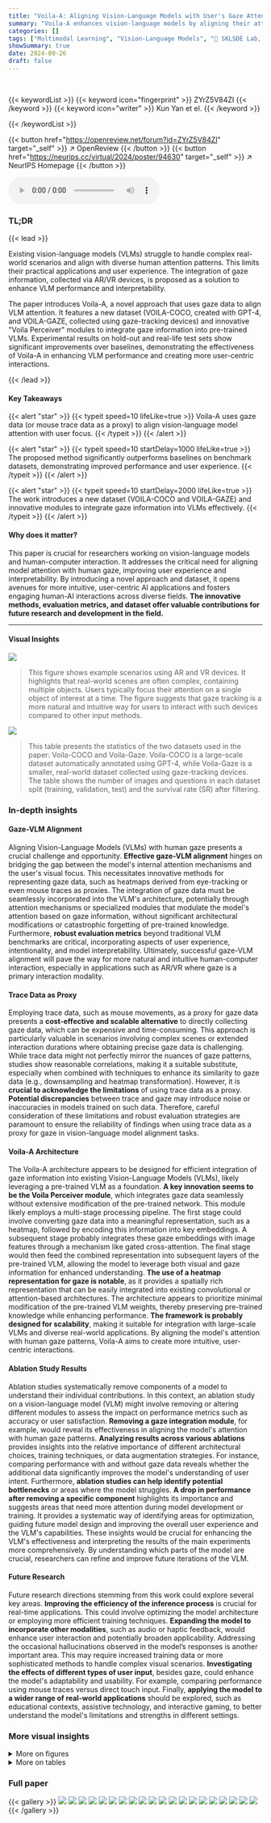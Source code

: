 ```yaml
---
title: "Voila-A: Aligning Vision-Language Models with User's Gaze Attention"
summary: "Voila-A enhances vision-language models by aligning their attention with user gaze, improving real-world application effectiveness and interpretability."
categories: []
tags: ["Multimodal Learning", "Vision-Language Models", "🏢 SKLSDE Lab, Beihang University",]
showSummary: true
date: 2024-09-26
draft: false
---
```


<br>

{{< keywordList >}}
{{< keyword icon="fingerprint" >}} ZYrZ5V84ZI {{< /keyword >}}
{{< keyword icon="writer" >}} Kun Yan et el. {{< /keyword >}}
 
{{< /keywordList >}}

{{< button href="https://openreview.net/forum?id=ZYrZ5V84ZI" target="_self" >}}
↗ OpenReview
{{< /button >}}
{{< button href="https://neurips.cc/virtual/2024/poster/94630" target="_self" >}}
↗ NeurIPS Homepage
{{< /button >}}


<audio controls>
    <source src="https://ai-paper-reviewer.com/ZYrZ5V84ZI/podcast.wav" type="audio/wav">
    Your browser does not support the audio element.
</audio>


### TL;DR


{{< lead >}}

Existing vision-language models (VLMs) struggle to handle complex real-world scenarios and align with diverse human attention patterns.  This limits their practical applications and user experience.  The integration of gaze information, collected via AR/VR devices, is proposed as a solution to enhance VLM performance and interpretability. 

The paper introduces Voila-A, a novel approach that uses gaze data to align VLM attention.  It features a new dataset (VOILA-COCO, created with GPT-4, and VOILA-GAZE, collected using gaze-tracking devices) and innovative "Voila Perceiver" modules to integrate gaze information into pre-trained VLMs.  Experimental results on hold-out and real-life test sets show significant improvements over baselines, demonstrating the effectiveness of Voila-A in enhancing VLM performance and creating more user-centric interactions.

{{< /lead >}}


#### Key Takeaways

{{< alert "star" >}}
{{< typeit speed=10 lifeLike=true >}} Voila-A uses gaze data (or mouse trace data as a proxy) to align vision-language model attention with user focus. {{< /typeit >}}
{{< /alert >}}

{{< alert "star" >}}
{{< typeit speed=10 startDelay=1000 lifeLike=true >}} The proposed method significantly outperforms baselines on benchmark datasets, demonstrating improved performance and user experience. {{< /typeit >}}
{{< /alert >}}

{{< alert "star" >}}
{{< typeit speed=10 startDelay=2000 lifeLike=true >}} The work introduces a new dataset (VOILA-COCO and VOILA-GAZE) and innovative modules to integrate gaze information into VLMs effectively. {{< /typeit >}}
{{< /alert >}}

#### Why does it matter?
This paper is crucial for researchers working on vision-language models and human-computer interaction.  It addresses the critical need for aligning model attention with human gaze, improving user experience and interpretability. By introducing a novel approach and dataset, it opens avenues for more intuitive, user-centric AI applications and fosters engaging human-AI interactions across diverse fields. **The innovative methods, evaluation metrics, and dataset offer valuable contributions for future research and development in the field.**

------
#### Visual Insights



![](https://ai-paper-reviewer.com/ZYrZ5V84ZI/figures_1_1.jpg)

> This figure shows example scenarios using AR and VR devices.  It highlights that real-world scenes are often complex, containing multiple objects. Users typically focus their attention on a single object of interest at a time.  The figure suggests that gaze tracking is a more natural and intuitive way for users to interact with such devices compared to other input methods.





![](https://ai-paper-reviewer.com/ZYrZ5V84ZI/tables_4_1.jpg)

> This table presents the statistics of the two datasets used in the paper: Voila-COCO and Voila-Gaze.  Voila-COCO is a large-scale dataset automatically annotated using GPT-4, while Voila-Gaze is a smaller, real-world dataset collected using gaze-tracking devices. The table shows the number of images and questions in each dataset split (training, validation, test) and the survival rate (SR) after filtering.





### In-depth insights


#### Gaze-VLM Alignment
Aligning Vision-Language Models (VLMs) with human gaze presents a crucial challenge and opportunity.  **Effective gaze-VLM alignment** hinges on bridging the gap between the model's internal attention mechanisms and the user's visual focus.  This necessitates innovative methods for representing gaze data, such as heatmaps derived from eye-tracking or even mouse traces as proxies.  The integration of gaze data must be seamlessly incorporated into the VLM's architecture, potentially through attention mechanisms or specialized modules that modulate the model's attention based on gaze information, without significant architectural modifications or catastrophic forgetting of pre-trained knowledge.  Furthermore, **robust evaluation metrics** beyond traditional VLM benchmarks are critical, incorporating aspects of user experience, intentionality, and model interpretability.  Ultimately, successful gaze-VLM alignment will pave the way for more natural and intuitive human-computer interaction, especially in applications such as AR/VR where gaze is a primary interaction modality.

#### Trace Data as Proxy
Employing trace data, such as mouse movements, as a proxy for gaze data presents a **cost-effective and scalable alternative** to directly collecting gaze data, which can be expensive and time-consuming.  This approach is particularly valuable in scenarios involving complex scenes or extended interaction durations where obtaining precise gaze data is challenging. While trace data might not perfectly mirror the nuances of gaze patterns, studies show reasonable correlations, making it a suitable substitute, especially when combined with techniques to enhance its similarity to gaze data (e.g., downsampling and heatmap transformation).  However, it is **crucial to acknowledge the limitations** of using trace data as a proxy.  **Potential discrepancies** between trace and gaze may introduce noise or inaccuracies in models trained on such data.  Therefore, careful consideration of these limitations and robust evaluation strategies are paramount to ensure the reliability of findings when using trace data as a proxy for gaze in vision-language model alignment tasks.

#### Voila-A Architecture
The Voila-A architecture appears to be designed for efficient integration of gaze information into existing Vision-Language Models (VLMs), likely leveraging a pre-trained VLM as a foundation.  **A key innovation seems to be the Voila Perceiver module**, which integrates gaze data seamlessly without extensive modification of the pre-trained network. This module likely employs a multi-stage processing pipeline. The first stage could involve converting gaze data into a meaningful representation, such as a heatmap, followed by encoding this information into key embeddings.  A subsequent stage probably integrates these gaze embeddings with image features through a mechanism like gated cross-attention.  The final stage would then feed the combined representation into subsequent layers of the pre-trained VLM, allowing the model to leverage both visual and gaze information for enhanced understanding. **The use of a heatmap representation for gaze is notable**, as it provides a spatially rich representation that can be easily integrated into existing convolutional or attention-based architectures.  The architecture appears to prioritize minimal modification of the pre-trained VLM weights, thereby preserving pre-trained knowledge while enhancing performance. **The framework is probably designed for scalability**, making it suitable for integration with large-scale VLMs and diverse real-world applications. By aligning the model's attention with human gaze patterns, Voila-A aims to create more intuitive, user-centric interactions.

#### Ablation Study Results
Ablation studies systematically remove components of a model to understand their individual contributions.  In this context, an ablation study on a vision-language model (VLM) might involve removing or altering different modules to assess the impact on performance metrics such as accuracy or user satisfaction.  **Removing a gaze integration module**, for example, would reveal its effectiveness in aligning the model's attention with human gaze patterns.  **Analyzing results across various ablations** provides insights into the relative importance of different architectural choices, training techniques, or data augmentation strategies. For instance, comparing performance with and without gaze data reveals whether the additional data significantly improves the model's understanding of user intent.  Furthermore, **ablation studies can help identify potential bottlenecks** or areas where the model struggles.  **A drop in performance after removing a specific component** highlights its importance and suggests areas that need more attention during model development or training.  It provides a systematic way of identifying areas for optimization, guiding future model design and improving the overall user experience and the VLM's capabilities.  These insights would be crucial for enhancing the VLM's effectiveness and interpreting the results of the main experiments more comprehensively. By understanding which parts of the model are crucial, researchers can refine and improve future iterations of the VLM.

#### Future Research
Future research directions stemming from this work could explore several key areas.  **Improving the efficiency of the inference process** is crucial for real-time applications.  This could involve optimizing the model architecture or employing more efficient training techniques.  **Expanding the model to incorporate other modalities**, such as audio or haptic feedback, would enhance user interaction and potentially broaden applicability.  Addressing the occasional hallucinations observed in the model’s responses is another important area.  This may require increased training data or more sophisticated methods to handle complex visual scenarios.  **Investigating the effects of different types of user input**, besides gaze, could enhance the model's adaptability and usability. For example, comparing performance using mouse traces versus direct touch input.  Finally,  **applying the model to a wider range of real-world applications** should be explored, such as educational contexts, assistive technology, and interactive gaming, to better understand the model's limitations and strengths in different settings.


### More visual insights

<details>
<summary>More on figures
</summary>


![](https://ai-paper-reviewer.com/ZYrZ5V84ZI/figures_2_1.jpg)

> This figure shows the Earth Mover's Distance (EMD) between the average heatmaps of 1,000 gaze and trace samples at different sampling rates.  The EMD measures the difference between two probability distributions, in this case representing the similarity between gaze and mouse trace data. The x-axis represents the sampling rate, and the y-axis represents the EMD. A lower EMD indicates greater similarity. The graph shows that the EMD has a local minimum around a sampling rate of 25, suggesting that this sampling rate effectively transforms the trace data to be more similar to gaze data. This finding supports using mouse trace data as a proxy for gaze data in training vision-language models.


![](https://ai-paper-reviewer.com/ZYrZ5V84ZI/figures_3_1.jpg)

> This figure illustrates the pipeline for automatically annotating data using GPT-4. It starts with 100 seed samples from the LN-COCO dataset.  The prompt design is iteratively refined (10 iterations) using manual prompt tuning and GPT-4 to ensure helpful, diverse, and well-formatted grounded QA pairs are created. Once the prompt is finalized, the pipeline processes 25k image pairs from LN-COCO, using the refined prompt and GPT-4 to generate raw grounded QA pairs. A post-processing stage filters these pairs based on reward score and keywords, resulting in the final VOILA-COCO dataset of localized QA pairs, incorporating trace data alignment.


![](https://ai-paper-reviewer.com/ZYrZ5V84ZI/figures_5_1.jpg)

> This figure shows the architecture of the VOILA model. The left side illustrates how gaze fixation is processed into key embeddings that are integrated with image patches. The right side shows how the combined gaze and image information is processed through gated cross-attention modules and language model layers to produce a unified output reflecting both visual and linguistic information.


![](https://ai-paper-reviewer.com/ZYrZ5V84ZI/figures_7_1.jpg)

> This figure presents a bar chart comparing the performance of three vision-language models: VOILA, Otter, and Kosmos-2, on the VOILA-COCO-Testset. The chart shows the percentage of wins, ties, and losses for each model across three evaluation metrics: Overall, Helpful, and Grounding.  The results illustrate VOILA's superior performance, particularly in terms of helpfulness and grounding capabilities, compared to the baseline models.


![](https://ai-paper-reviewer.com/ZYrZ5V84ZI/figures_7_2.jpg)

> The figure shows the results of GPT-RANKING on the VOILA-GAZE test set.  It compares the performance of Voila-A against two baseline models (Otter and Kosmos-2) across three aspects: overall performance, helpfulness, and grounding. The bar chart displays the percentage of wins, ties, and losses for each comparison.


![](https://ai-paper-reviewer.com/ZYrZ5V84ZI/figures_15_1.jpg)

> This figure shows four different scenarios where a user wearing a head-mounted display interacts with a vision-language model (VLM) by making a gaze-based query.  Each scenario showcases the system's ability to understand and respond accurately to the user's gaze focus and intent. The scenarios range from simple object identification (e.g., determining the color of cakes) to more complex tasks involving user needs or intentions. The responses from the VLM demonstrate natural language understanding and real-world applicability.


![](https://ai-paper-reviewer.com/ZYrZ5V84ZI/figures_16_1.jpg)

> This figure shows a qualitative case study comparing the performance of three different models (Otter, Kosmos-2, and Voila) on various types of questions.  The top row shows examples where all models perform well. The middle row highlights scenarios where baseline models struggle with coreference and gaze grounding, while Voila performs well. The bottom row presents challenging scenarios where even Voila faces difficulties.


![](https://ai-paper-reviewer.com/ZYrZ5V84ZI/figures_17_1.jpg)

> This figure shows example images from the VOILA-GAZE dataset.  The images depict real-life scenarios captured using a gaze-tracking device. Each image shows a grocery store shelf with various fruits.  The gaze data is overlaid onto the images as points indicating where the user was looking while asking the corresponding questions.


![](https://ai-paper-reviewer.com/ZYrZ5V84ZI/figures_17_2.jpg)

> This figure shows three example images from the VOILA-GAZE dataset. Each image shows a scene from a real-world setting (supermarket, museum, and home) and includes gaze data. The gaze data is represented by circles around specific locations that the user was focusing on.


![](https://ai-paper-reviewer.com/ZYrZ5V84ZI/figures_17_3.jpg)

> This figure shows example annotations from the VOILA-COCO dataset. Each image shows an egocentric view with gaze points overlaid.  The captions and questions demonstrate how gaze data is used to generate relevant and contextually appropriate questions and answers.  It highlights the integration of image, gaze, and language to simulate real-world human-AI interactions.


![](https://ai-paper-reviewer.com/ZYrZ5V84ZI/figures_17_4.jpg)

> This figure visualizes the word count distribution and length distribution of direct questions from the VOILA-COCO dataset.  The wordcloud (a) shows the most frequent words used in the direct questions, giving insight into the common topics and vocabulary.  The histogram (b) displays the frequency of questions with different word counts, showing the distribution of question lengths in the dataset.


![](https://ai-paper-reviewer.com/ZYrZ5V84ZI/figures_18_1.jpg)

> This figure visualizes the indirect questions from the VOILA-COCO dataset.  It shows two sub-figures: (a) Wordcloud, which displays a visual representation of the frequency of words used in the indirect questions; and (b) Length Distribution, which presents a histogram showing the distribution of the number of words per indirect question.


![](https://ai-paper-reviewer.com/ZYrZ5V84ZI/figures_18_2.jpg)

> This figure shows several annotated examples from the VOILA-COCO dataset.  Each example includes an image, a gaze heatmap, a caption describing the image, a question about the image, an indirect version of the question (more conversational), and a generated answer. The examples demonstrate the pipeline's ability to generate accurate and relevant answers based on the image and gaze information.


![](https://ai-paper-reviewer.com/ZYrZ5V84ZI/figures_20_1.jpg)

> This figure shows several examples from the VOILA-COCO dataset. Each example consists of an image, a gaze heatmap, a caption generated by a human, a question asked by the human, an indirect question that reflects the human's gaze focus, and finally, an answer to both the original question and the indirect question.  The examples illustrate the diverse scenarios and complexities covered in the dataset.


![](https://ai-paper-reviewer.com/ZYrZ5V84ZI/figures_21_1.jpg)

> The figure shows the pseudocode for the GPT-4 ranking procedure used to evaluate the models.  The procedure takes as input a list of keys corresponding to question-answer pairs. For each key, it retrieves the responses from two models, model1 and model2. It then constructs two prompts for GPT-4, one with answer1 preceding answer2, and the other with answer2 preceding answer1. The GPT-4 responses are used to compute a score, which is then appended to a list of scores. The final list of scores represents the GPT-4 ranking evaluation of the two models.


![](https://ai-paper-reviewer.com/ZYrZ5V84ZI/figures_22_1.jpg)

> This figure illustrates the architecture of the VOILA model, showing how gaze information is integrated with image features to improve vision-language model performance.  The left side depicts the processing of gaze data into key embeddings, which are then combined with image embeddings and fed into a self-attention mechanism. The right side details how this combined information is integrated into the language model to generate a unified output.


</details>




<details>
<summary>More on tables
</summary>


![](https://ai-paper-reviewer.com/ZYrZ5V84ZI/tables_7_1.jpg)
> This table presents the results of an ablation study on different query types (direct and coreference) and their impact on the model's performance. It compares the winning rate (WR), loss rate (LR), and reward scores for Otter-base and VOILA models across different question types.  Additionally, it shows the results with in-context prompts to demonstrate the impact of adding contextual information on the model's ability to handle coreference queries.

![](https://ai-paper-reviewer.com/ZYrZ5V84ZI/tables_8_1.jpg)
> This table presents the results of ablation studies comparing different methods of integrating gaze data into the Vision-Language Model (VLM).  The methods compared include using gaze as discrete position tokens, gaze bounding box as image patches, gaze bounding box as discrete position tokens, and the proposed Voila method which uses gaze as a heatmap. The results are presented in terms of winning rate (WR), loss rate (LR), and reward score, all relative to the Otter-base model.

![](https://ai-paper-reviewer.com/ZYrZ5V84ZI/tables_8_2.jpg)
> This table presents the results of ablation studies on the training procedure of the VOILA model. It compares the performance of different fine-tuning strategies on the model's ability to align vision-language models with the user's gaze attention. The strategies involve fine-tuning different layers (gaze weight only, gaze weight + LoRA, and gaze weight + perceiver + cross-attention) and freezing all layers in the baseline Otter model. The performance is measured using winning rate (WR), learning rate (LR), and reward score, with VOILA's approach achieving the best performance.

![](https://ai-paper-reviewer.com/ZYrZ5V84ZI/tables_16_1.jpg)
> This table presents the statistics for the VOILA-COCO and VOILA-GAZE datasets, showing the number of images and questions in each split (training, validation, test).  The Survival Rate (SR) indicates the percentage of raw data retained after filtering steps during data annotation and curation.

</details>




### Full paper

{{< gallery >}}
<img src="https://ai-paper-reviewer.com/ZYrZ5V84ZI/1.png" class="grid-w50 md:grid-w33 xl:grid-w25" />
<img src="https://ai-paper-reviewer.com/ZYrZ5V84ZI/2.png" class="grid-w50 md:grid-w33 xl:grid-w25" />
<img src="https://ai-paper-reviewer.com/ZYrZ5V84ZI/3.png" class="grid-w50 md:grid-w33 xl:grid-w25" />
<img src="https://ai-paper-reviewer.com/ZYrZ5V84ZI/4.png" class="grid-w50 md:grid-w33 xl:grid-w25" />
<img src="https://ai-paper-reviewer.com/ZYrZ5V84ZI/5.png" class="grid-w50 md:grid-w33 xl:grid-w25" />
<img src="https://ai-paper-reviewer.com/ZYrZ5V84ZI/6.png" class="grid-w50 md:grid-w33 xl:grid-w25" />
<img src="https://ai-paper-reviewer.com/ZYrZ5V84ZI/7.png" class="grid-w50 md:grid-w33 xl:grid-w25" />
<img src="https://ai-paper-reviewer.com/ZYrZ5V84ZI/8.png" class="grid-w50 md:grid-w33 xl:grid-w25" />
<img src="https://ai-paper-reviewer.com/ZYrZ5V84ZI/9.png" class="grid-w50 md:grid-w33 xl:grid-w25" />
<img src="https://ai-paper-reviewer.com/ZYrZ5V84ZI/10.png" class="grid-w50 md:grid-w33 xl:grid-w25" />
<img src="https://ai-paper-reviewer.com/ZYrZ5V84ZI/11.png" class="grid-w50 md:grid-w33 xl:grid-w25" />
<img src="https://ai-paper-reviewer.com/ZYrZ5V84ZI/12.png" class="grid-w50 md:grid-w33 xl:grid-w25" />
<img src="https://ai-paper-reviewer.com/ZYrZ5V84ZI/13.png" class="grid-w50 md:grid-w33 xl:grid-w25" />
<img src="https://ai-paper-reviewer.com/ZYrZ5V84ZI/14.png" class="grid-w50 md:grid-w33 xl:grid-w25" />
<img src="https://ai-paper-reviewer.com/ZYrZ5V84ZI/15.png" class="grid-w50 md:grid-w33 xl:grid-w25" />
<img src="https://ai-paper-reviewer.com/ZYrZ5V84ZI/16.png" class="grid-w50 md:grid-w33 xl:grid-w25" />
<img src="https://ai-paper-reviewer.com/ZYrZ5V84ZI/17.png" class="grid-w50 md:grid-w33 xl:grid-w25" />
<img src="https://ai-paper-reviewer.com/ZYrZ5V84ZI/18.png" class="grid-w50 md:grid-w33 xl:grid-w25" />
<img src="https://ai-paper-reviewer.com/ZYrZ5V84ZI/19.png" class="grid-w50 md:grid-w33 xl:grid-w25" />
<img src="https://ai-paper-reviewer.com/ZYrZ5V84ZI/20.png" class="grid-w50 md:grid-w33 xl:grid-w25" />
{{< /gallery >}}